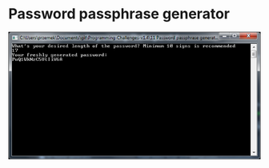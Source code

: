# Password passphrase generator

![alt text](https://github.com/proman3419/Programming-Challenges-v1.4/blob/master/Screenshots/11_1.PNG)
